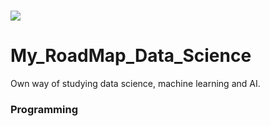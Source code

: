 ![](https://raw.githubusercontent.com/VolodymyrGavrysh/My_RoadMap_Data_Science/master/books_to_read/ai.jpg)
===============================================================================================================================
# My_RoadMap_Data_Science

Own way of studying data science, machine learning and AI.

### Programming 
